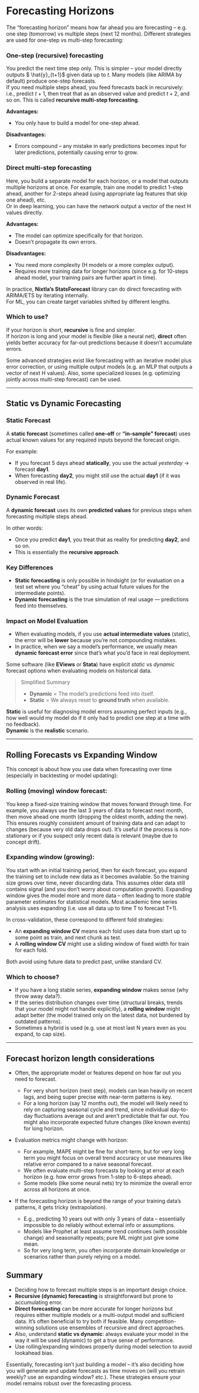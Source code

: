 # Forecasting Horizons

The “forecasting horizon” means how far ahead you are forecasting – e.g. one step (tomorrow) vs multiple steps (next 12 months). Different strategies are used for one-step vs multi-step forecasting:

### One-step (recursive) forecasting
You predict the next time step only. This is simpler – your model directly outputs $ \hat{y}_{t+1}$ given data up to $t$. Many models (like ARIMA by default) produce one-step forecasts.  
If you need multiple steps ahead, you feed forecasts back in recursively: i.e., predict $t+1$, then treat that as an observed value and predict $t+2$, and so on. This is called **recursive multi-step forecasting**.

**Advantages:**
- You only have to build a model for one-step ahead.

**Disadvantages:**
- Errors compound – any mistake in early predictions becomes input for later predictions, potentially causing error to grow.

### Direct multi-step forecasting
Here, you build a separate model for each horizon, or a model that outputs multiple horizons at once. For example, train one model to predict 1-step ahead, another for 2-steps ahead (using appropriate lag features that skip one ahead), etc.  
Or in deep learning, you can have the network output a vector of the next H values directly.

**Advantages:**
- The model can optimize specifically for that horizon.
- Doesn’t propagate its own errors.

**Disadvantages:**
- You need more complexity (H models or a more complex output).
- Requires more training data for longer horizons (since e.g. for 10-steps ahead model, your training pairs are further apart in time).

In practice, **Nixtla’s StatsForecast** library can do direct forecasting with ARIMA/ETS by iterating internally.  
For ML, you can create target variables shifted by different lengths.

### Which to use?
If your horizon is short, **recursive** is fine and simpler.  
If horizon is long and your model is flexible (like a neural net), **direct** often yields better accuracy for far-out predictions because it doesn’t accumulate errors.  

Some advanced strategies exist like forecasting with an iterative model plus error correction, or using multiple output models (e.g. an MLP that outputs a vector of next H values). Also, some specialized losses (e.g. optimizing jointly across multi-step forecast) can be used.

---

## Static vs Dynamic Forecasting

### Static Forecast
A **static forecast** (sometimes called **one-off** or **“in-sample” forecast**) uses actual known values for any required inputs beyond the forecast origin.  

For example:
- If you forecast 5 days ahead **statically**, you use the actual *yesterday* → forecast **day1**.
- When forecasting **day2**, you might still use the actual **day1** (if it was observed in real life).

### Dynamic Forecast
A **dynamic forecast** uses its own **predicted values** for previous steps when forecasting multiple steps ahead.  

In other words:
- Once you predict **day1**, you treat that as reality for predicting **day2**, and so on.
- This is essentially the **recursive approach**.

### Key Differences
- **Static forecasting** is only possible in hindsight (or for evaluation on a test set where you “cheat” by using actual future values for the intermediate points).
- **Dynamic forecasting** is the true simulation of real usage — predictions feed into themselves.

### Impact on Model Evaluation
- When evaluating models, if you use **actual intermediate values** (static), the error will be **lower** because you’re not compounding mistakes.
- In practice, when we say a model’s performance, we usually mean **dynamic forecast error** since that’s what you’d face in real deployment.

Some software (like **EViews** or **Stata**) have explicit *static* vs *dynamic* forecast options when evaluating models on historical data.

> Simplified Summary
> - **Dynamic** = The model’s predictions feed into itself.  
> - **Static** = We always reset to **ground truth** when available.  

**Static** is useful for diagnosing model errors assuming perfect inputs (e.g., how well would my model do if it only had to predict one step at a time with no feedback).  
**Dynamic** is the **realistic** scenario.

---

## Rolling Forecasts vs Expanding Window

This concept is about how you use data when forecasting over time (especially in backtesting or model updating):

### **Rolling (moving) window forecast:**  
  You keep a fixed-size training window that moves forward through time. For example, you always use the last 3 years of data to forecast next month, then move ahead one month (dropping the oldest month, adding the new). This ensures roughly consistent amount of training data and can adapt to changes (because very old data drops out). It’s useful if the process is non-stationary or if you suspect only recent data is relevant (maybe due to concept drift).

### **Expanding window (growing):**  
  You start with an initial training period, then for each forecast, you expand the training set to include new data as it becomes available. So the training size grows over time, never discarding data. This assumes older data still contains signal (and you don’t worry about computation growth). Expanding window gives the model more and more data – often leading to more stable parameter estimates for statistical models. Most academic time series analysis uses expanding (i.e. use all data up to time T to forecast T+1).

In cross-validation, these correspond to different fold strategies:

- An **expanding window CV** means each fold uses data from start up to some point as train, and next chunk as test.  
- A **rolling window CV** might use a sliding window of fixed width for train for each fold.  

Both avoid using future data to predict past, unlike standard CV.

### Which to choose?

- If you have a long stable series, **expanding window** makes sense (why throw away data?).  
- If the series distribution changes over time (structural breaks, trends that your model might not handle explicitly), a **rolling window** might adapt better (the model trained only on the latest data, not burdened by outdated patterns).  
- Sometimes a hybrid is used (e.g. use at most last N years even as you expand, to cap size).

---

## Forecast horizon length considerations

- Often, the appropriate model or features depend on how far out you need to forecast.  
  - For very short horizon (next step), models can lean heavily on recent lags, and being super precise with near-term patterns is key.  
  - For a long horizon (say 12 months out), the model will likely need to rely on capturing seasonal cycle and trend, since individual day-to-day fluctuations average out and aren’t predictable that far out. You might also incorporate expected future changes (like known events) for long horizon.

- Evaluation metrics might change with horizon:  
  - For example, MAPE might be fine for short-term, but for very long term you might focus on overall trend accuracy or use measures like relative error compared to a naive seasonal forecast.  
  - We often evaluate multi-step forecasts by looking at error at each horizon (e.g. how error grows from 1-step to 6-steps ahead).  
  - Some models (like some neural nets) try to minimize the overall error across all horizons at once.

- If the forecasting horizon is beyond the range of your training data’s patterns, it gets tricky (extrapolation).  
  - E.g., predicting 10 years out with only 3 years of data – essentially impossible to do reliably without external info or assumptions.  
  - Models like Prophet at least assume trend continues (with possible change) and seasonality repeats; pure ML might just give some mean.  
  - So for very long term, you often incorporate domain knowledge or scenarios rather than purely relying on a model.

## Summary

- Deciding how to forecast multiple steps is an important design choice.  
- **Recursive (dynamic) forecasting** is straightforward but prone to accumulating error.  
- **Direct forecasting** can be more accurate for longer horizons but requires either multiple models or a multi-output model and sufficient data. It’s often beneficial to try both if feasible. Many competition-winning solutions use ensembles of recursive and direct approaches.  
- Also, understand **static vs dynamic**: always evaluate your model in the way it will be used (dynamic) to get a true sense of performance.  
- Use rolling/expanding windows properly during model selection to avoid lookahead bias.  

Essentially, forecasting isn’t just building a model – it’s also deciding how you will generate and update forecasts as time moves on (will you retrain weekly? use an expanding window? etc.). These strategies ensure your model remains robust over the forecasting process.


